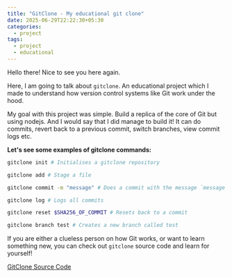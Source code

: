 ```yaml
---
title: "GitClone - My educational git clone"
date: 2025-06-29T22:22:30+05:30
categories:
  - project
tags:
  - project
  - educational
---
```


Hello there! Nice to see you here again.

Here, I am going to talk about `gitclone`. An educational project which I made to understand how version control systems like Git work under the hood.

My goal with this project was simple. Build a replica of the core of Git but using nodejs. And I would say that I did manage to build it! It can do commits, revert back to a previous commit, switch branches, view commit logs etc.

**Let's see some examples of gitclone commands:**

```bash
gitclone init # Initialises a gitclone repository

gitclone add # Stage a file

gitclone commit -m "message" # Does a commit with the message `message`

gitclone log # Logs all commits

gitclone reset $SHA256_OF_COMMIT # Resets back to a commit

gitclone branch test # Creates a new branch called test
```

If you are either a clueless person on how Git works, or want to learn something new, you can check out `gitclone` source code and learn for yourself!

[GitClone Source Code](https://github.com/Byson94/gitclone)
